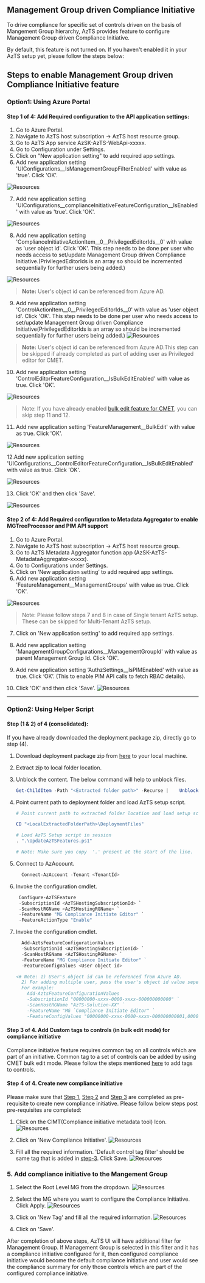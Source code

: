 ## Management Group driven Compliance Initiative
To drive compliance for specific set of controls driven on the basis of  Mangement Group hierarchy, AzTS provides feature to configure Management Group driven Compliance Initiative.

By default, this feature is not turned on. If you haven't enabled it in your AzTS setup yet, please follow the steps below:

## Steps to enable Management Group driven Compliance Initiative feature
### Option1: Using Azure Portal
#### **Step 1 of 4: Add Required configuration to the API application settings:**
1. Go to Azure Portal.
2. Navigate to AzTS host subscription -> AzTS host resource group.
3. Go to AzTS App service AzSK-AzTS-WebApi-xxxxx.
4. Go to Configuration under Settings.
5. Click on "New application setting" to add required app settings.
6. Add new application setting 'UIConfigurations__IsManagementGroupFilterEnabled' with value as 'true'. Click 'OK'.

![Resources](../../Images/06_MGCI_AddCOnfig_1.png)

7. Add new application setting 'UIConfigurations__complianceInitiativeFeatureConfiguration__IsEnabled' with value as 'true'. Click 'OK'.

![Resources](../../Images/06_MGCI_AddConfig_2.png)

8. Add new application setting 'ComplianceInitiativeActionItem__0__PrivilegedEditorIds__0' with value as 'user object id'. Click 'OK'. This step needs to be done per user who needs access to set/update Management Group driven Compliance Initiative.(PrivilegedEditorIds is an array so should be incremented sequentially for further users being added.)

![Resources](../../Images/06_MGCI_AddConfig3.png)

> **Note:** User's object id can be referenced from Azure AD.

9. Add new application setting 'ControlActionItem__0__PrivilegedEditorIds__0'  with value as 'user object id'. Click 'OK'. This step needs to be done per user who needs access to set/update Management Group driven Compliance Initiative(PrivilegedEditorIds is an array so should be incremented sequentially for further users being added.)
![Resources](../../Images/06_MGCI_AddConfig_4.png)
> **Note:** User's object id can be referenced from Azure AD.This step can be skipped if already completed as part of adding user as Privileged editor for CMET.

10. Add new application setting 'ControlEditorFeatureConfiguration__IsBulkEditEnabled' with value as true. Click 'OK'. 

![Resources](../../Images/06_MGCI_AddConfig_5.png)

>Note: If you have already enabled [bulk edit feature for CMET](./FeaturesInCMET.md#bulk-edit), you can skip step 11 and 12.
11. Add new application setting 'FeatureManagement__BulkEdit' with value as true. Click 'OK'.

![Resources](../../Images/06_MGCI_AddConfig_6.png)

12.Add new application setting 'UIConfigurations__ControlEditorFeatureConfiguration__IsBulkEditEnabled' with value as true. Click 'OK'.

![Resources](../../Images/06_MGCI_AddConfig_7.png)

13. Click 'OK' and then click 'Save'.

![Resources](../../Images/06_MGCI_AddConfig_8.png)


#### Step 2 of 4:	Add Required configuration to Metadata Aggregator to enable MGTreeProcessor and PIM API support


1. Go to Azure Portal.
2. Navigate to AzTS host subscription -> AzTS host resource group.
3. Go to AzTS Metadata Aggregator function app (AzSK-AzTS-MetadataAggregator-xxxxx).
4. Go to Configurations under Settings.
5. Click on ‘New application setting’ to add required app settings.
6. Add new application setting 'FeatureManagement__ManagementGroups' with value as true. Click 'OK'. 

![Resources](../../Images/06_MGCI_EnableMGTree.png)

>Note: Please follow steps 7 and 8 in case of Single tenant AzTS setup. These can be skipped for Multi-Tenant AzTS setup.
7. Click on 'New application setting' to add required app settings.
8. Add new application setting 'ManagementGroupConfigurations__ManagementGroupId' with value as parent Management Group Id. Click 'OK'. 

9. Add new application setting ‘AuthzSettings__IsPIMEnabled’ with value as true. Click ‘OK’. (This to enable PIM API calls to fetch RBAC details).

10. Click 'OK' and then click 'Save'.
![Resources](../../Images/06_MGCIEnableMGAndSave.png)

-----
### Option2: Using Helper Script
#### Step (1 & 2) of 4 (consolidated):
If you have already downloaded the deployment package zip, directly go to step (4).<br/>
1. Download deployment package zip from [here](https://github.com/azsk/AzTS-docs/raw/main/TemplateFiles/DeploymentFiles.zip) to your local machine. </br>

2. Extract zip to local folder location. <br/>

3. Unblock the content. The below command will help to unblock files. <br/>

    ``` PowerShell
    Get-ChildItem -Path "<Extracted folder path>" -Recurse |    Unblock-File 
    ```

4. Point current path to deployment folder and load AzTS setup script. <br/>


    ``` PowerShell
    # Point current path to extracted folder location and load setup script from the deployment folder 

    CD "<LocalExtractedFolderPath>\DeploymentFiles"

    # Load AzTS Setup script in session
    . ".\UpdateAzTSFeatures.ps1"

    # Note: Make sure you copy  '.' present at the start of the line.  
   ```

5. Connect to AzAccount.
    ``` PowerShell
      Connect-AzAccount -Tenant <TenantId>
    ```
  6. Invoke the configuration cmdlet.
     ``` PowerShell
      Configure-AzTSFeature 
      -SubscriptionId <AzTSHostingSubscriptionId> `
      -ScanHostRGName <AzTSHostingRGName> `
      -FeatureName "MG Compliance Initiate Editor" `
      -FeatureActionType "Enable"
     ```
    
 7. Invoke the configuration cmdlet.
    ``` PowerShell
      Add-AztsFeatureConfigurationValues 
      -SubscriptionId <AzTSHostingSubscriptionId> `
      -ScanHostRGName <AzTSHostingRGName> `
      -FeatureName "MG Compliance Initiate Editor" ` 
      -FeatureConfigValues <User object id>
    
    <# Note: 1) User's object id can be referenced from Azure AD.
      2) For adding multiple user, pass the user's object id value seperated by comma(',').
      For example:  
        Add-AztsFeatureConfigurationValues 
        -SubscriptionId "00000000-xxxx-0000-xxxx-000000000000" `
        -ScanHostRGName "AzTS-Solution-XX" `
        -FeatureName "MG `Compliance Initiate Editor" `
        -FeatureConfigValues "00000000-xxxx-0000-xxxx-000000000001,00000000-xxxx-0000-xxxx-000000000002,00000000-xxxx-0000-xxxx-000000000003"
    ```

#### Step 3 of 4.	Add Custom tags to controls (in bulk edit mode) for compliance initiative
Compliance initiative feature requires common tag on all controls which are part of an initiative. Common tag to a set of controls can be added by using CMET bulk edit mode. Please follow the steps mentioned [here](../../06-Customizing%20AzTS%20for%20your%20org/Extending%20AzTS/FeaturesInCMET.md) to add tags to controls.


#### Step 4 of 4. Create new compliance initiative 
Please make sure that [Step 1](#1-add-required-configuration-to-the-api-application-settings), [Step 2](#2-add-required-configuration-to-metadata-aggregator-to-enable-mgtreeprocessor-and-pim-api-support) and [Step 3](#3-add-custom-tags-to-controls-in-bulk-edit-mode-for-compliance-initiative) are completed as pre-requisite to create new compliance initiative. Please follow below steps post pre-requisites are completed:

1. Click on the CIMT(Compliance initiative metadata tool) Icon.
![Resources](../../Images/06_MGCI_CIMT_1.png)

2. Click on 'New Compliance Initiative'.
![Resources](../../Images/06_MGCI_CIMT_5.png)

3. Fill all the required information. 'Default control tag filter' should be same tag that is added in [step-3](#3-add-custom-tags-to-controls-in-bulk-edit-mode-for-compliance-initiative). Click Save.
![Resources](../../Images/06_MGCI_CIMT_6.png)


### 5. Add compliance initiative to the Mangement Group
1. Select the Root Level MG from the dropdown.
![Resources](../../Images/06_MGCI_CIMT_2.png)

2. Select the MG where you want to configure the Compliance Initiative. Click Apply.
![Resources](../../Images/06_MGCI_CIMT_3.png)

3. Click on 'New Tag' and fill all the required information.
![Resources](../../Images/06_MGCI_CIMT_7.png)

4. Click on 'Save'.

After completion of above steps, AzTS UI will have additional filter for Management Group. If Management Group is selected in this filter and it has a compliance initiative configured for it, then configured compliance initiative would become the default compliance initiative and user would see the compliance summary for only those controls which are part of the configured compliance initiative. 



